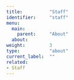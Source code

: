 ```yaml
---
title:          "Staff"
identifier:     "staff"
menu:
  main:
    parent:     "About"
  about:
weight:         3
type:           "about"
current_label:  ""
related:
- Staff
---
```

